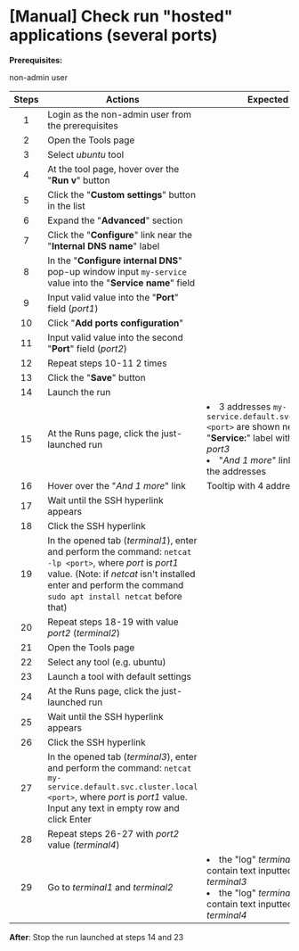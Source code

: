 # [Manual] Check run "hosted" applications (several ports)
**Prerequisites:**

non-admin user

| Steps | Actions | Expected results |
| :---: | --- | --- |
| 1 | Login as the non-admin user from the prerequisites | |
| 2 | Open the Tools page | |
| 3 | Select _ubuntu_ tool | |
| 4 | At the tool page, hover over the "**Run v**" button | |
| 5 | Click the "**Custom settings**" button in the list | |
| 6 | Expand the "**Advanced**" section | |
| 7 | Click the "**Configure**" link near the "**Internal DNS name**" label | |
| 8 | In the "**Configure internal DNS**" pop-up window input `my-service` value into the "**Service name**" field | |
| 9 | Input valid value into the "**Port**" field (_port1_) | |
| 10 | Click "**Add ports configuration**" | |
| 11 | Input valid value into the second "**Port**" field (_port2_) | |
| 12 | Repeat steps 10-11 2 times | |
| 13 | Click the "**Save**" button | |
| 14 | Launch the run | |
| 15 | At the Runs page, click the just-launched run | <li> 3 addresses `my-service.default.svc.cluster.local:<port>` are shown near the "**Service:**" label with ports _port1_-_port3_ <li> "_And 1 more_" link is shown under the addresses |
| 16 | Hover over the "_And 1 more_" link | Tooltip with 4 addresses appears |
| 17 | Wait until the SSH hyperlink appears | |
| 18 | Click the SSH hyperlink | |
| 19 | In the opened tab (_terminal1_), enter and perform the command: `netcat -lp <port>`, where _port_ is _port1_ value.  (Note: if _netcat_ isn't installed enter and perform the command `sudo apt install netcat` before that) | |
| 20 | Repeat steps 18-19 with value _port2_ (_terminal2_) | |
| 21 | Open the Tools page | |
| 22 | Select any tool (e.g. ubuntu) | |
| 23 | Launch a tool with default settings | |
| 24 | At the Runs page, click the just-launched run | |
| 25 | Wait until the SSH hyperlink appears | |
| 26 | Click the SSH hyperlink | |
| 27 | In the opened tab (_terminal3_), enter and perform the command: `netcat my-service.default.svc.cluster.local <port>`, where _port_ is _port1_ value. Input any text in empty row and click Enter | |
| 28 | Repeat steps 26-27 with _port2_ value (_terminal4_) | |
| 29 | Go to _terminal1_ and _terminal2_ | <li> the "log" _terminal1_ window shall contain text inputted on the _terminal3_ <li> the "log" _terminal2_ window shall contain text inputted on the _terminal4_ |

**After**:
Stop the run launched at steps 14 and 23